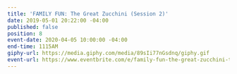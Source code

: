 ```yaml
---
title: 'FAMILY FUN: The Great Zucchini (Session 2)'
date: 2019-05-01 20:22:00 -04:00
published: false
position: 8
event-date: 2020-04-05 10:00:00 -04:00
end-time: 1115AM
giphy-url: https://media.giphy.com/media/89sIi77nGsdnq/giphy.gif
event-url: https://www.eventbrite.com/e/family-fun-the-great-zucchini-tickets-98133970347
---
```


